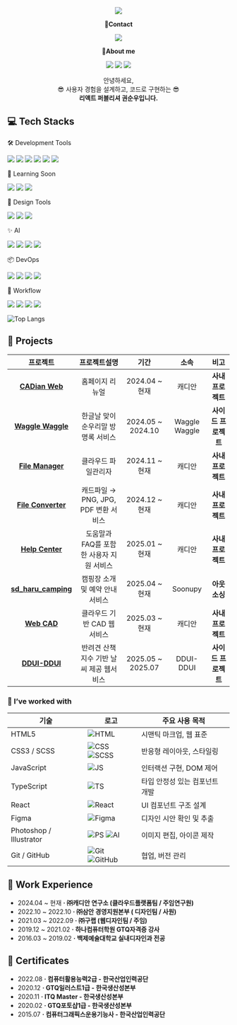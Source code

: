 <!-- header -->
<p align='center'>
  <img src="https://capsule-render.vercel.app/api?type=waving&color=ACBCFF&fontColor=0F1035&height=240&section=header&text=Welcome+to+soonupy's+Github!👋&fontSize=32"/>
</p>

<!-- Contact badge -->
<p align='center'><strong>📧Contact</strong></p>
<p align='center'>
  <!-- Mail -->
  <a href="mailto:soonupy@naver.com"><img src="https://img.shields.io/badge/soonupy97@naver.com-%2303C75A?style=flat-square&logo=naver&logoColor=white"/></a>
</p>
<!-- About me badge -->
<p align='center'><strong>👋About me</strong></p>
<p align='center'>
  <!-- Portfolio -->
  <a href="https://www.notion.so/215d8b3c5b6e803a9388edcb55d864b1"><img src="https://img.shields.io/badge/Notion-000000?style=flat-square&logo=notion&logoColor=white"/></a>
  <!-- Tistory -->
  <a href=""><img src="https://img.shields.io/badge/Tech Blog-000000?style=flat-square&logo=tistory&logoColor=white"/></a>
  <!-- Instagram -->
  <a href="https://www.instagram.com/soonupy?igsh=Ym9wMHVhdHFkbmlw&utm_source=qr"><img src="https://img.shields.io/badge/instagram-E4405F?style=flat-square&logo=instagram&logoColor=white"/></a>
</p>

<!-- 소개글 -->
<p align="center">
  안녕하세요,<br>
  😎 사용자 경험을 설계하고, 코드로 구현하는 😎<br>
  <strong>리액트 퍼블리셔 권순우입니다. </strong>
</p>

<!-- 기술 스택 -->
## 💻 Tech Stacks
<!-- Frontend -->

<!-- Using Tools -->
🛠️ Development Tools
<p>
  <img src="https://img.shields.io/badge/HTML5-E34F26?style=flat-square&logo=html5&logoColor=white"/>
  <img src="https://img.shields.io/badge/JavaScript-F7DF1E?style=flat-square&logo=javascript&logoColor=white"/>
  <img src="https://img.shields.io/badge/TypeScript-3178C6?style=flat-square&logo=typescript&logoColor=white"/>
  <img src="https://img.shields.io/badge/React-61DAFB?style=flat-square&logo=react&logoColor=white"/>
  <img src="https://img.shields.io/badge/CSS-1572B6?style=flat-square&logo=css3&logoColor=white"/>
  <img src="https://img.shields.io/badge/SCSS-CC6699?style=flat-square&logo=sass&logoColor=white"/>
</p>

<!-- Todo Tools -->
🌱 Learning Soon
<p>
  <img src="https://img.shields.io/badge/Next.js-000000?style=flat-square&logo=nextdotjs&logoColor=white"/>
  <img src="https://img.shields.io/badge/Tailwind CSS-06B6D4?style=flat-square&logo=tailwindcss&logoColor=white"/>
  <img src="https://img.shields.io/badge/React_Native-20232A?style=flat-square&logo=react&logoColor=61DAFB"/>
</p>

<!-- Design Tools -->
🎨 Design Tools
<p>
  <img src="https://img.shields.io/badge/Figma-F24E1E?style=flat-square&logo=figma&logoColor=white"/>
  <img src="https://img.shields.io/badge/Photoshop-31A8FF?style=flat-square&logo=adobe&logoColor=white"/>
  <img src="https://img.shields.io/badge/Illustrator-FF9A00?style=flat-square&logo=adobeillustrator&logoColor=white"/>
</p>

<!-- AI Tools -->
✨ AI
<p>
  <img src="https://img.shields.io/badge/Cursor%20AI-27272A?style=flat&logoColor=white"/>
  <img src="https://img.shields.io/badge/ChatGPT-10A37F?style=flat&logo=openai&logoColor=white"/>
  <img src="https://img.shields.io/badge/Gemini%20AI-4285F4?style=flat&logo=google&logoColor=white"/>
  <img src="https://img.shields.io/badge/Claude%20AI-FF6F00?style=flat&logo=anthropic&logoColor=white"/>
</p>

<!-- ETC Tools -->
📦 DevOps
<p>
  <img src="https://img.shields.io/badge/Git-F05032?style=flat-square&logo=git&logoColor=white"/>
  <img src="https://img.shields.io/badge/GitHub-181717?style=flat-square&logo=github&logoColor=white"/>
  <img src="https://img.shields.io/badge/GitLab-FC6D26?style=flat-square&logo=gitlab&logoColor=white"/>
  <img src="https://img.shields.io/badge/Sourcetree-0052CC?style=flat&logo=sourcetree&logoColor=white"/>
</p>

🧩 Workflow
<p>
  <img src="https://img.shields.io/badge/Jira-0053CC?style=flat-square&logo=jira&logoColor=white"/>
  <img src="https://img.shields.io/badge/Slack-4A154B?style=flat&logo=slack&logoColor=white"/>
  <img src="https://img.shields.io/badge/Notion-000000?style=flat-square&logo=notion&logoColor=white"/>
  <img src="https://img.shields.io/badge/NAVER%20Works-03C75A?style=flat&logo=naver&logoColor=white"/>
</p>


<!-- 사용한 언어 순위 카드 -->
<!-- ![Top Langs](https://github-readme-stats.vercel.app/api/top-langs/?username=soonupy&layout=compact&theme=algolia) -->
![Top Langs](https://github-readme-stats.vercel.app/api/top-langs/?username=soonupy&layout=compact&theme=dark&langs_count=10)

<!-- GitHub Stats Card -->
<!--  [![SeungAh-Yoo99's GitHub stats](https://github-readme-stats.vercel.app/api?username=SeungAh-Yoo99&show_icons=true&theme=tokyonight)](https://github.com/SeungAh-Yoo99/github-readme-stats) -->

<!-- 프로젝트 -->
## 💾 Projects
|프로젝트|프로젝트설명|기간|소속|비고|
|:---:|:---:|:---:|:---:|:---:|
|<strong>[CADian Web](https://converter.cadian.com/)<strong>|홈페이지 리뉴얼|2024.04 ~ 현재|캐디안|<strong>사내 프로젝트<strong>|
|<strong>[Waggle Waggle](https://wagglewaggle.netlify.app/)<strong>|한글날 맞이 순우리말 방명록 서비스|2024.05 ~ 2024.10|Waggle Waggle|<strong>사이드 프로젝트</strong>|
|<strong>[File Manager](https://file.cadian.com/)<strong>|클라우드 파일관리자|2024.11 ~ 현재|캐디안|<strong>사내 프로젝트<strong>|
|<strong>[File Converter](https://converter.cadian.com/)<strong>|캐드파일 → PNG, JPG, PDF 변환 서비스|2024.12 ~ 현재|캐디안|<strong>사내 프로젝트<strong>|
|<strong>[Help Center](https://help.cadian.com/ko/)<strong>|도움말과 FAQ를 포함한 사용자 지원 서비스|2025.01 ~ 현재|캐디안|<strong>사내 프로젝트<strong>|
|<strong>[sd_haru_camping](https://haru-auto-camping.imweb.me/)<strong>|캠핑장 소개 및 예약 안내 서비스|2025.04 ~ 현재|Soonupy|<strong>아웃소싱<strong>|
|<strong>[Web CAD](https://help.cadian.com/ko/)<strong>|클라우드 기반 CAD 웹 서비스|2025.03 ~ 현재|캐디안|<strong>사내 프로젝트<strong>|
|<strong>[DDUI-DDUI](https://www.dduiddui.kr/)<strong>|반려견 산책 지수 기반 날씨 제공 웹서비스|2025.05 ~ 2025.07|DDUI-DDUI|<strong>사이드 프로젝트<strong>|

<!-- 사용 기술 스택 -->
### 🧠 I’ve worked with

| 기술 | 로고 | 주요 사용 목적 |
|------|------|----------------|
| HTML5 | ![HTML](https://img.shields.io/badge/HTML5-E34F26?style=flat&logo=html5&logoColor=white) | 시맨틱 마크업, 웹 표준 |
| CSS3 / SCSS | ![CSS](https://img.shields.io/badge/CSS3-1572B6?style=flat&logo=css3&logoColor=white) ![SCSS](https://img.shields.io/badge/SCSS-CC6699?style=flat&logo=sass&logoColor=white) | 반응형 레이아웃, 스타일링 |
| JavaScript | ![JS](https://img.shields.io/badge/JavaScript-F7DF1E?style=flat&logo=javascript&logoColor=black) | 인터랙션 구현, DOM 제어 |
| TypeScript | ![TS](https://img.shields.io/badge/TypeScript-3178C6?style=flat&logo=typescript&logoColor=white) | 타입 안정성 있는 컴포넌트 개발 |
| React | ![React](https://img.shields.io/badge/React-61DAFB?style=flat&logo=react&logoColor=black) | UI 컴포넌트 구조 설계 |
| Figma | ![Figma](https://img.shields.io/badge/Figma-F24E1E?style=flat&logo=figma&logoColor=white) | 디자인 시안 확인 및 추출 |
| Photoshop / Illustrator | ![PS](https://img.shields.io/badge/Photoshop-31A8FF?style=flat&logo=adobephotoshop&logoColor=white) ![AI](https://img.shields.io/badge/Illustrator-FF9A00?style=flat&logo=adobeillustrator&logoColor=white) | 이미지 편집, 아이콘 제작 |
| Git / GitHub | ![Git](https://img.shields.io/badge/Git-F05032?style=flat&logo=git&logoColor=white) ![GitHub](https://img.shields.io/badge/GitHub-181717?style=flat&logo=github&logoColor=white) | 협업, 버전 관리 |

<!-- 경험 -->
## 🏃 Work Experience
<ul>
  <li>2024.04 ~ 현재 <strong>· ㈜캐디안 연구소 (클라우드플랫폼팀 / 주임연구원)</strong></li>
  <li>2022.10 ~ 2022.10 <strong>· ㈜삼안 경영지원본부 ( 디자인팀 / 사원)</strong></li>
  <li>2021.03 ~ 2022.09 <strong>· ㈜구랩 (웹디자인팀 / 주임)</strong></li>
  <li>2019.12 ~ 2021.02 <strong>· 하나컴퓨터학원 GTQ자격증 강사</strong></li>
  <li>2016.03 ~ 2019.02 <strong>· 백제예술대학교 실내디자인과 전공</strong></li>
</ul>

<!-- 자격증 -->
## 📜 Certificates
<ul>
  <li>2022.08 <strong>· 컴퓨터활용능력2급 - 한국산업인력공단</strong></li>
  <li>2020.12 <strong>· GTQ일러스트1급 - 한국생산성본부</strong></li>
  <li>2020.11 <strong>· ITQ Master - 한국생산성본부</strong></li>
  <li>2020.02 <strong>· GTQ포토샵1급 - 한국생산성본부</strong></li>
  <li>2015.07 <strong>· 컴퓨터그래픽스운용기능사 - 한국산업인력공단</strong></li>
</ul>

